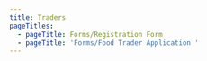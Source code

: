 ```yaml
---
title: Traders
pageTitles:
  - pageTitle: Forms/Registration Form
  - pageTitle: 'Forms/Food Trader Application '
---
```


